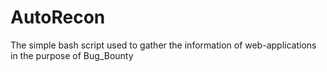 # AutoRecon
The simple bash script used to gather the  information of web-applications  in the purpose of Bug_Bounty
